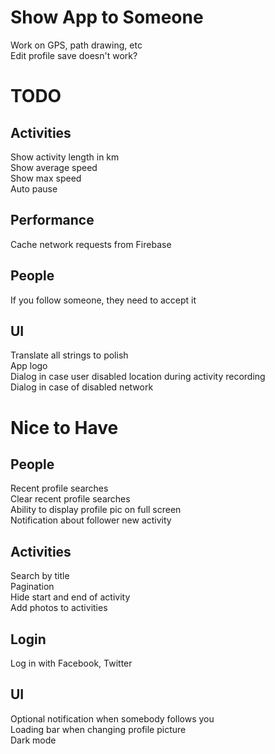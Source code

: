 # Show App to Someone

Work on GPS, path drawing, etc  
Edit profile save doesn't work?

# TODO

## Activities

Show activity length in km  
Show average speed  
Show max speed  
Auto pause

## Performance

Cache network requests from Firebase

## People

If you follow someone, they need to accept it

## UI

Translate all strings to polish  
App logo  
Dialog in case user disabled location during activity recording  
Dialog in case of disabled network

# Nice to Have

## People

Recent profile searches  
Clear recent profile searches  
Ability to display profile pic on full screen  
Notification about follower new activity

## Activities

Search by title  
Pagination  
Hide start and end of activity  
Add photos to activities

## Login

Log in with Facebook, Twitter

## UI

Optional notification when somebody follows you  
Loading bar when changing profile picture  
Dark mode
